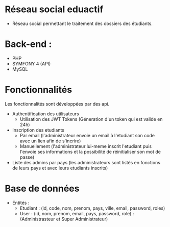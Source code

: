 # Réseau social eduactif 
* Réseau social permettant le traitement des dossiers des étudiants.
# Back-end : 
* PHP 
* SYMFONY 4 (API)
* MySQL
# Fonctionnalités
Les fonctionnalités sont développées par des api.
* Authentification des utilisateurs
  - Utilisation des JWT Tokens (Géneration d'un token qui est valide en 24h)
* Inscription des etudiants 
  - Par email (l'administrateur envoie un email à l'etudiant son code avec un lien afin de s'incrire)
  - Manuellement (l'administrateur lui-meme inscrit l'etudiant puis l'envoie ses informations et la possibilité 
                  de réinitialiser son mot de passe)
* Liste des admins par pays (les administrateurs sont listés en fonctions de leurs pays et avec leurs etudiants
                             inscrits)
# Base de données 
* Entités :
  - Etudiant : (id, code, nom, prenom, pays, ville, email, password, roles)
  - User : (id, nom, prenom, email, pays, password, role) : (Administrasteur et Super Administrateur)